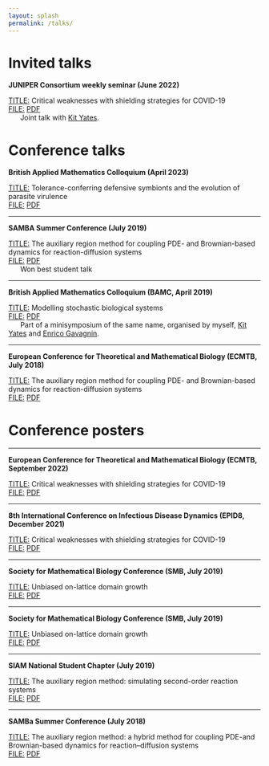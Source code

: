 ```yaml
---
layout: splash
permalink: /talks/
---
```


<h1>Invited talks</h1>

<b>JUNIPER Consortium weekly seminar (June 2022)</b><br/>
<p><u>TITLE:</u> Critical weaknesses with shielding strategies for COVID-19<br/>
<u>FILE:</u> <a href="{% link assets/files/Juniper_presentation_Yates_Smith_22.pdf %}">PDF</a><br/>
&nbsp; &nbsp; &nbsp; Joint talk with <a href="https://kityates.com">Kit Yates</a>.

<h1>Conference talks</h1>

<b>British Applied Mathematics Colloquium (April 2023)</b>
<p><u>TITLE:</u> Tolerance-conferring defensive symbionts and the evolution of parasite virulence<br/>
<u>FILE:</u> <a href="{% link assets/files/BAMC_2023_final.pdf %}">PDF</a>

<hr class="minor" />

<b>SAMBA Summer Conference (July 2019)</b>
<p><u>TITLE:</u> The auxiliary region method for coupling PDE- and Brownian-based dynamics for reaction-diffusion systems<br/>
<u>FILE:</u> <a href="{% link assets/files/SAMBa_Conference_2019_Final.pdf %}">PDF</a><br/>
&nbsp; &nbsp; &nbsp; Won best student talk

<hr class="minor" />

<b>British Applied Mathematics Colloquium (BAMC, April 2019)</b>
<p><u>TITLE:</u> Modelling stochastic biological systems<br/>
<u>FILE:</u> <a href="{% link assets/files/BAMC_Presentation.pdf %}">PDF</a><br/>
&nbsp; &nbsp; &nbsp; Part of a minisymposium of the same name, organised by myself, <a href="https://kityates.com">Kit Yates</a> and <a href="https://enricogavagnin.github.io/">Enrico Gavagnin</a>.

<hr class="minor" />

<b>European Conference for Theoretical and Mathematical Biology (ECMTB, July 2018)</b>
<p><u>TITLE:</u> The auxiliary region method for coupling PDE- and Brownian-based dynamics for reaction-diffusion systems<br/>
<u>FILE:</u> <a href="{% link assets/files/ECMTB_Pres_2018.pdf %}">PDF</a><br/>

<h1>Conference posters</h1>

<hr class="minor" />

<b>European Conference for Theoretical and Mathematical Biology (ECMTB, September 2022)</b>
<p><u>TITLE:</u> Critical weaknesses with shielding strategies for COVID-19<br/>
<u>FILE:</u> <a href="{% link assets/files/Poster_herd_immunity_final.pdf %}">PDF</a><br/>

<hr class="minor" />

<b>8th International Conference on Infectious Disease Dynamics (EPID8, December 2021)</b>
<p><u>TITLE:</u> Critical weaknesses with shielding strategies for COVID-19<br/>
<u>FILE:</u> <a href="{% link assets/files/Poster_herd_immunity.pdf %}">PDF</a><br/>

<hr class="minor" />

<b>Society for Mathematical Biology Conference (SMB, July 2019)</b>
<p><u>TITLE:</u> Unbiased on-lattice domain growth<br/>
<u>FILE:</u> <a href="{% link assets/files/Unbiased_poster.pdf %}">PDF</a><br/>

<hr class="minor" />

<b>Society for Mathematical Biology Conference (SMB, July 2019)</b>
<p><u>TITLE:</u> Unbiased on-lattice domain growth<br/>
<u>FILE:</u> <a href="{% link assets/files/Unbiased_poster.pdf %}">PDF</a><br/>

<hr class="minor" />

<b>SIAM National Student Chapter (July 2019)</b>
<p><u>TITLE:</u> The auxiliary region method: simulating second-order reaction systems<br/>
<u>FILE:</u> <a href="{% link assets/files/CASmith-poster.pdf %}">PDF</a><br/>

<hr class="minor" />

<b>SAMBa Summer Conference (July 2018)</b>
<p><u>TITLE:</u> The auxiliary region method: a hybrid method for coupling PDE-and Brownian-based dynamics for reaction–diffusion systems<br/>
<u>FILE:</u> <a href="{% link assets/files/SAMBa_conf_poster.pdf %}">PDF</a><br/>
